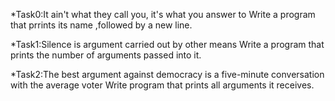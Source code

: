 *Task0:It ain't what they call you, it's what you answer to
    Write a program that prrints its name ,followed by a new line.

*Task1:Silence is argument carried out by other means
   Write a program that prints the number of arguments passed into it.

*Task2:The best argument against democracy is a five-minute conversation with the average voter
      Write program that prints all arguments it receives.


